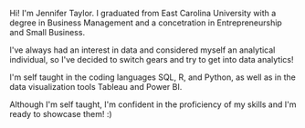 Hi! I'm Jennifer Taylor. I graduated from East Carolina University with a degree in Business Management and a concetration in Entrepreneurship and Small Business.

I've always had an interest in data and considered myself an analytical individual, so I've decided to switch gears and try to get into data analytics!

I'm self taught in the coding languages SQL, R, and Python, as well as in the data visualization tools Tableau and Power BI.

Although I'm self taught, I'm confident in the proficiency of my skills and I'm ready to showcase them! :)

<!---
jennifer-taylor/jennifer-taylor is a ✨ special ✨ repository because its `README.md` (this file) appears on your GitHub profile.
You can click the Preview link to take a look at your changes.
--->
